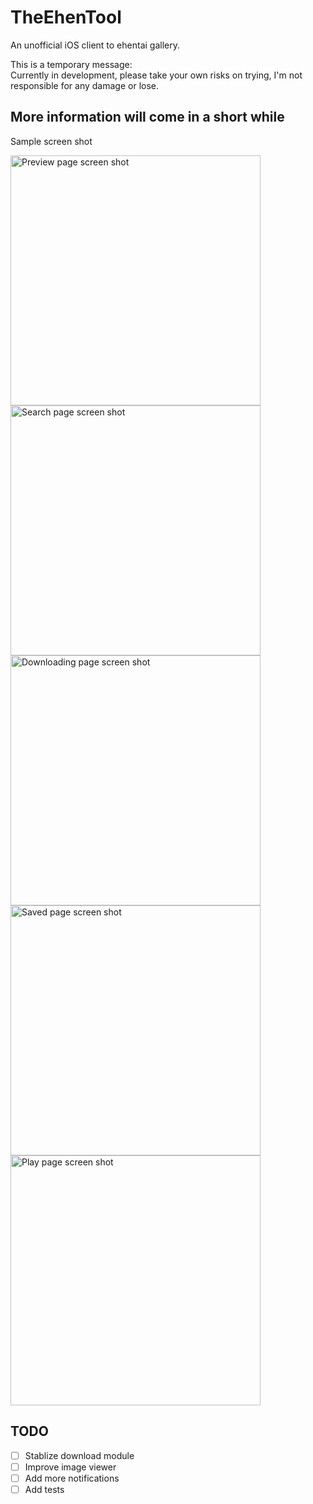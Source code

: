 # TheEhenTool
An unofficial iOS client to ehentai gallery.

This is a temporary message:<br>
Currently in development, please take your own risks on trying, I'm not responsible for any damage or lose.

More information will come in a short while
--------------------------------------------------------------------------------------------------
Sample screen shot

<img src="Screenshots/preview.png" alt="Preview page screen shot" width="400"><img src="Screenshots/search.png" alt="Search page screen shot" width="400"><img src="Screenshots/downloading.png" alt="Downloading page screen shot" width="400"><img src="Screenshots/saved.png" alt="Saved page screen shot" width="400"><img src="Screenshots/play.png" alt="Play page screen shot" width="400">

TODO
--------------------------------------------------------------------------------------------------
- [ ] Stablize download module
- [ ] Improve image viewer
- [ ] Add more notifications
- [ ] Add tests
